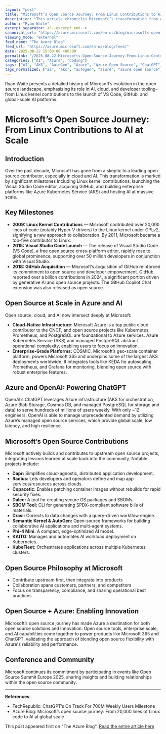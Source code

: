 ```yaml
---
layout: "post"
title: "Microsoft’s Open Source Journey: From Linux Contributions to AI at Scale"
description: "This article chronicles Microsoft’s transformation from an open source skeptic to a leading contributor, highlighting key milestones such as Linux kernel code contributions, launch of Visual Studio Code, the GitHub acquisition, and the evolving role of Azure in powering AI workloads and enterprise services at global scale."
author: "Ryan Waite"
excerpt_separator: <!--excerpt_end-->
canonical_url: "https://azure.microsoft.com/en-us/blog/microsofts-open-source-journey-from-20000-lines-of-linux-code-to-ai-at-global-scale/"
viewing_mode: "external"
feed_name: "The Azure Blog"
feed_url: "https://azure.microsoft.com/en-us/blog/feed/"
date: 2025-08-22 15:00:00 +00:00
permalink: "/2025-08-22-Microsofts-Open-Source-Journey-From-Linux-Contributions-to-AI-at-Scale.html"
categories: ["AI", "Azure", "Coding"]
tags: ["AI", "AKS", "AutoGen", "Azure", "Azure Open Source", "ChatGPT", "Coding", "Compute", "Containers", "COSMIC", "Cosmos DB", "Dapr", "Databases", "GitHub", "Grafana", "Internet Of Things", "KAITO", "Kubernetes", "Microsoft Open Source", "News", "OpenAI", "Phi 4 Mini", "PostgreSQL", "PROMETHEUS", "Radius", "SBOM", "Semantic Kernel", "Storage", "VS Code"]
tags_normalized: ["ai", "aks", "autogen", "azure", "azure open source", "chatgpt", "coding", "compute", "containers", "cosmic", "cosmos db", "dapr", "databases", "github", "grafana", "internet of things", "kaito", "kubernetes", "microsoft open source", "news", "openai", "phi 4 mini", "postgresql", "prometheus", "radius", "sbom", "semantic kernel", "storage", "vs code"]
---
```


Ryan Waite presents a detailed history of Microsoft’s evolution in the open source landscape, emphasizing its role in AI, cloud, and developer tooling–from Linux kernel contributions to the launch of VS Code, GitHub, and global-scale AI platforms.<!--excerpt_end-->

# Microsoft’s Open Source Journey: From Linux Contributions to AI at Scale

## Introduction

Over the past decade, Microsoft has gone from a skeptic to a leading open source contributor, especially in cloud and AI. This transformation is marked by significant milestones including Linux kernel contributions, launching the Visual Studio Code editor, acquiring GitHub, and building enterprise platforms like Azure Kubernetes Service (AKS) and hosting AI at massive scale.

## Key Milestones

- **2009: Linux Kernel Contributions** — Microsoft contributed over 20,000 lines of code (notably Hyper-V drivers) to the Linux kernel under GPLv2, signifying a new approach to collaboration. By 2011, Microsoft became a top-five contributor to Linux.
- **2015: Visual Studio Code Launch** — The release of Visual Studio Code (VS Code), a free open source cross-platform editor, rapidly rose to global prominence, supporting over 50 million developers in conjunction with Visual Studio.
- **2018: GitHub Acquisition** — Microsoft’s acquisition of GitHub reinforced its commitment to open source and developer empowerment. GitHub reported over a billion contributions in 2024, a significant portion driven by generative AI and open source projects. The GitHub Copilot Chat extension was also released as open source.

## Open Source at Scale in Azure and AI

Open source, cloud, and AI now intersect deeply at Microsoft:

- **Cloud-Native Infrastructure:** Microsoft Azure is a top public cloud contributor to the CNCF, and open source projects like Kubernetes, Prometheus, and PostgreSQL are foundational to Azure services. Azure Kubernetes Service (AKS) and managed PostgreSQL abstract operational complexity, enabling users to focus on innovation.
- **Enterprise-Grade Platforms:** COSMIC, Microsoft’s geo-scale container platform, powers Microsoft 365 and underpins some of the largest AKS deployments worldwide. It integrates tools like KEDA for autoscaling, Prometheus, and Grafana for monitoring, blending open source with robust enterprise features.

## Azure and OpenAI: Powering ChatGPT

OpenAI’s ChatGPT leverages Azure infrastructure (AKS for orchestration, Azure Blob Storage, Cosmos DB, and managed PostgreSQL for storage and data) to serve hundreds of millions of users weekly. With only ~12 engineers, OpenAI is able to manage unprecedented demand by utilizing Azure’s managed open source services, which provide global scale, low latency, and high resilience.

## Microsoft’s Open Source Contributions

Microsoft actively builds and contributes to upstream open source projects, integrating lessons learned at scale back into the community. Notable projects include:

- **Dapr:** Simplifies cloud-agnostic, distributed application development.
- **Radius:** Lets developers and operators define and map app services/resources across clouds.
- **Copacetic:** Enables patching container images without rebuilds for rapid security fixes.
- **Dalec:** A tool for creating secure OS packages and SBOMs.
- **SBOM Tool:** CLI for generating SPDX-compliant software bills of materials.
- **Drasi:** Corrects to data changes with a query-driven workflow engine.
- **Semantic Kernel & AutoGen:** Open-source frameworks for building collaborative AI applications and multi-agent systems.
- **Phi-4 Mini:** A compact, edge-optimized AI model.
- **KAITO:** Manages and automates AI workload deployment on Kubernetes.
- **KubeFleet:** Orchestrates applications across multiple Kubernetes clusters.

## Open Source Philosophy at Microsoft

- Contribute upstream first, then integrate into products
- Collaboration spans customers, partners, and competitors
- Focus on transparency, compliance, and sharing operational best practices

## Open Source + Azure: Enabling Innovation

Microsoft’s open source journey has made Azure a destination for both open source solutions and innovation. Open source tools, enterprise scale, and AI capabilities come together to power products like Microsoft 365 and ChatGPT, validating the approach of blending open source flexibility with Azure's reliability and performance.

## Conference and Community

Microsoft continues its commitment by participating in events like Open Source Summit Europe 2025, sharing insights and building relationships within the open source community.

---

**References:**

- TechRepublic: ChatGPT’s On Track For 700M Weekly Users Milestone
- Azure Blog: Microsoft’s open source journey: From 20,000 lines of Linux code to AI at global scale

This post appeared first on "The Azure Blog". [Read the entire article here](https://azure.microsoft.com/en-us/blog/microsofts-open-source-journey-from-20000-lines-of-linux-code-to-ai-at-global-scale/)
